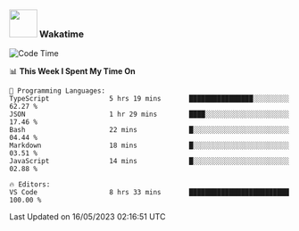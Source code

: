 ### <img src="https://media.giphy.com/media/VgCDAzcKvsR6OM0uWg/giphy.gif" width="50"> Wakatime

  <!--START_SECTION:waka-->
![Code Time](http://img.shields.io/badge/Code%20Time-1%2C406%20hrs%2024%20mins-blue)

📊 **This Week I Spent My Time On** 

```text
💬 Programming Languages: 
TypeScript               5 hrs 19 mins       ████████████████░░░░░░░░░   62.27 % 
JSON                     1 hr 29 mins        ████░░░░░░░░░░░░░░░░░░░░░   17.46 % 
Bash                     22 mins             █░░░░░░░░░░░░░░░░░░░░░░░░   04.44 % 
Markdown                 18 mins             █░░░░░░░░░░░░░░░░░░░░░░░░   03.51 % 
JavaScript               14 mins             █░░░░░░░░░░░░░░░░░░░░░░░░   02.88 % 

🔥 Editors: 
VS Code                  8 hrs 33 mins       █████████████████████████   100.00 % 
```


 Last Updated on 16/05/2023 02:16:51 UTC
<!--END_SECTION:waka-->
